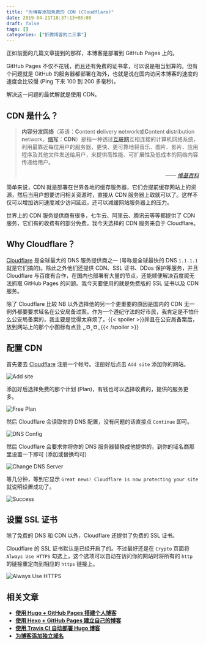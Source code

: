 ```yaml
---
title: "为博客添加免费的 CDN (Cloudflare)"
date: 2019-04-21T18:37:13+08:00
draft: false
tags: []
categories: ["折腾博客的二三事"]
---
```

<!-- 
![](https://mogeko.github.io/blog-images/r/056/)
{{< spoiler >}}{{< /spoiler >}}
&emsp;&emsp;
 -->

正如前面的几篇文章提到的那样，本博客是部署到 GitHub Pages 上的。

GitHub Pages 不仅不花钱，而且还有免费的证书拿，可以说是相当划算的。但有个问题就是 GitHub 的服务器都部署在海外，也就是说在国内访问本博客的速度的速度会比较慢 (Ping 下来 100 到 200 多毫秒)。

解决这一问题的最优解就是使用 CDN。

## CDN 是什么？

> **内容分发网络**（英语：**C**ontent **d**elivery **n**etwork或**C**ontent **d**istribution **n**etwork，[缩写](https://zh.wikipedia.org/wiki/%E7%B8%AE%E5%AF%AB)：**CDN**）是指一种透过[互联网](https://zh.wikipedia.org/wiki/%E4%BA%92%E8%81%AF%E7%B6%B2)互相连接的计算机网络系统，利用最靠近每位用户的服务器，更快、更可靠地将音乐、图片、影片、应用程序及其他文件发送给用户，来提供高性能、可扩展性及低成本的网络内容传递给用户。
>
>
> &emsp;<span style="color: #6a737d;font-style:italic;float: right; ">—— <a href="https://zh.wikipedia.org/zh-cn/%E5%85%A7%E5%AE%B9%E5%82%B3%E9%81%9E%E7%B6%B2%E8%B7%AF">维基百科</a></span>
>

简单来说，CDN 就是部署在世界各地的缓存服务器，它们会提前缓存网站上的资源，然后当用户想要访问相关资源时，直接从 CDN 服务器上取就可以了。这样不仅可以增加访问速度减少访问延迟，还可以减缓网站服务器上的压力。

世界上的 CDN 服务提供商有很多，七牛云、阿里云、腾讯云等等都提供了 CDN 服务，它们有的收费有的部分免费。我今天选择的 CDN 服务来自于 Cloudflare。

## Why Cloudflare？

[Cloudflare](https://dash.cloudflare.com/) 是全球最大的 DNS 服务提供商之一 (号称是全球最快的 DNS `1.1.1.1` 就是它们搞的)。除此之外他们还提供 CDN、SSL 证书、DDos 保护等服务，并且 Cloudflare 与百度有合作，在国内也部署有大量的节点，还能顺便解决百度爬无法抓取 GitHub Pages 的问题。我今天要使用的就是免费版的 SSL 证书以及 CDN 服务。

除了 Cloudflare 比较 NB 以外选择他的另一个更重要的原因是国内的 CDN 无一例外都要要求域名在公安局备过案。作为一个遵纪守法的好市民，我肯定是不怕什么公安局备案的，我主要是觉得太麻烦了。{{< spoiler >}}并且在公安局备案后，放到网站上的那个小图标有点丑 ,,Ծ‸Ծ,,{{< /spoiler >}}

## 配置 CDN

首先要去 [Cloudflare](https://dash.cloudflare.com/) 注册一个帐号。注册好后点击 `Add site` 添加你的网站。

![Add site](https://mogeko.github.io/blog-images/r/056/add-site.png)

添加好后选择免费的那个计划 (Plan)，有钱也可以选择收费的，提供的服务更多。

![Free Plan](https://mogeko.github.io/blog-images/r/056/free-plan.png)

然后 Cloudflare 会读取你的 DNS 配置，没有问题的话直接点 `Continue` 即可。

![DNS Config](https://mogeko.github.io/blog-images/r/056/dns-config.png)

然后 Cloudflare 会要求你将你的 DNS 服务器替换成他提供的，到你的域名商那里设置一下即可 (添加或替换均可)

![Change DNS Server](https://mogeko.github.io/blog-images/r/056/change-dns-server.png.png)

等几分钟，等到它显示 `Great news! Cloudflare is now protecting your site` 就说明设置成功了。

![Success](https://mogeko.github.io/blog-images/r/056/success.png)

## 设置 SSL 证书

除了免费的 DNS 和 CDN 以外，Cloudflare 还提供了免费的 SSL 证书。

Cloudflare 的 SSL 证书默认是已经开启了的。不过最好还是在 `Crypto` 页面将 `Always Use HTTPS` 勾选上，这个选项可以自动在访问你的网站时将所有的 `http` 的链接重定向到相应的 `https` 链接上。

![Always Use HTTPS](https://mogeko.github.io/blog-images/r/056/always-use-https.png)

<!-- 然后使用浏览器访问你的网站，点击链接旁边的小锁🔒，查看 SSL 证书的相关信息。-->

<!-- ![SSL-Info](https://mogeko.github.io/blog-images/r/056/ssl-info.png) -->

## 相关文章

- [**使用 Hugo + GitHub Pages 搭建个人博客**](https://mogeko.github.io/2018/018/)
- [**使用 Hexo + GitHub Pages 建立自己的博客**](https://mogeko.github.io/2017/002/)
- [**使用 Travis CI 自动部署 Hugo 博客**](https://mogeko.github.io/2018/028/)
- [**为博客添加独立域名**](https://mogeko.github.io/2018/048.md)
